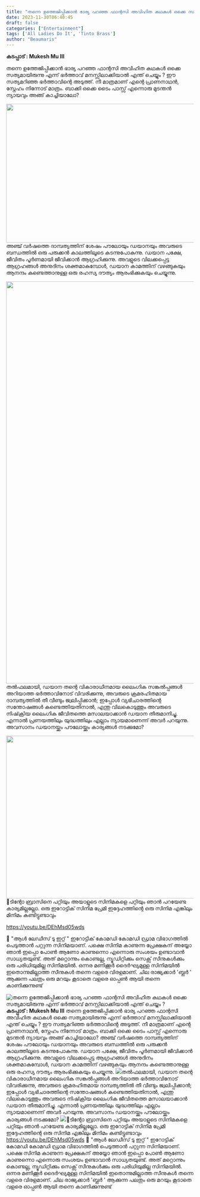```yaml
---
title: "തന്നെ ഉത്തേജിപ്പിക്കാൻ ഭാര്യ പറഞ്ഞ ഫാന്റസി അവിഹിത കഥകൾ ഒക്കെ സത്യമായിരുന്നു എന്ന് ഭർത്താവ് മനസ്സിലാക്കിയാൽ എന്ത് ചെയ്യും ?"
date: 2023-11-30T06:40:45
draft: false
categories: ["Entertainment"]
tags: ['All Ladies Do It', 'Tinto Brass']
author: "Beaumaris"
---
```


<strong>കടപ്പാട് : Mukesh Mu III</strong>

തന്നെ ഉത്തേജിപ്പിക്കാൻ ഭാര്യ പറഞ്ഞ ഫാന്റസി അവിഹിത കഥകൾ ഒക്കെ സത്യമായിരുന്നു എന്ന് ഭർത്താവ് മനസ്സിലാക്കിയാൽ എന്ത് ചെയ്യും ? ഈ സത്യമറിഞ്ഞ ഭർത്താവിന്റെ അടുത്ത്. നീ മാത്രമാണ് എന്റെ പ്രാണനാഥൻ, സ്നേഹം നിന്നോട് മാത്രം. ബാക്കി ഒക്കെ ടൈം പാസ്സ് എന്നൊരു മുടന്തൻ ന്യായവും അങ്ങ് കാച്ചിയാലോ?

<img class="size-full wp-image-431784 aligncenter" src="https://cdn.boolokam.com/articles/2023/11/dqddqdd-1.webp" alt="" width="673" height="373" />അഞ്ച് വർഷത്തെ ദാമ്പത്യത്തിന് ശേഷം പൗലോയും ഡയാനയും അവരുടെ ബന്ധത്തിൽ ഒരു പരുക്കൻ കാലത്തിലൂടെ കടന്നുപോകുന്നു. ഡയാന പക്ഷേ, ജീവിതം പൂർണമായി ജീവിക്കാൻ ആഗ്രഹിക്കുന്നു. അവളുടെ വിലക്കപ്പെട്ട ആഗ്രഹങ്ങൾ അനുദിനം ശക്തമാകുമ്പോൾ, ഡയാന കാമത്തിന് വഴങ്ങുകയും ആനന്ദം കണ്ടെത്താനുള്ള ഒരു രഹസ്യ ദൗത്യം ആരംഭിക്കുകയും ചെയ്യുന്നു.

<img class="size-full wp-image-431785 aligncenter" src="https://cdn.boolokam.com/articles/2023/11/dddd-5.jpg" alt="" width="1920" height="1080" />തൽഫലമായി, ഡയാന തന്റെ വികാരാധീനമായ ലൈംഗിക സങ്കൽപ്പങ്ങൾ അറിയാത്ത ഭർത്താവിനോട് വിവരിക്കുന്നു, അവരുടെ ക്രമരഹിതമായ ദാമ്പത്യത്തിൽ തീ വീണ്ടും ജ്വലിപ്പിക്കാൻ; ഇപ്പോൾ വ്യഭിചാരത്തിന്റെ സന്തോഷങ്ങൾ കണ്ടെത്തിയതിനാൽ, എന്തു വിലകൊടുത്തും അവരുടെ നിഷ്‌ക്രിയ ലൈംഗിക ജീവിതത്തെ മസാലയാക്കാൻ ഡയാന തീരുമാനിച്ചു. എന്നാൽ പ്രണയത്തിലും യുദ്ധത്തിലും എല്ലാം ന്യായമാണെന്ന് അവർ പറയുന്നു. അവസാനം ഡയാനയ്ക്കും പൗലോയ്ക്കും കാര്യങ്ങൾ നടക്കുമോ?

<img class=" wp-image-431786 aligncenter" src="https://cdn.boolokam.com/articles/2023/11/qddffff.gif" alt="" width="638" height="437" />🔵ടിന്റോ ബ്രാസിനെ പറ്റിയും അയാളുടെ സിനിമകളെ പറ്റിയും ഞാൻ പറയേണ്ട കാര്യമില്ലല്ലോ. ഒരു ഇറോട്ടിക് സിനിമ പ്രേമി ഇദ്ദേഹത്തിന്റെ ഒരു സിനിമ എങ്കിലും മിനിമം കണ്ടിട്ടുണ്ടാവും

https://youtu.be/DEhMsd05wds

🔵 "ആൾ ലേഡീസ് ടു ഇറ്റ് " ഇറോട്ടിക് കോമഡി കോമഡി ഡ്രാമ വിഭാഗത്തിൽ പെടുത്താൻ പറ്റുന്ന സിനിമയാണ്. പക്ഷെ സിനിമ കാണുന്ന പ്രേക്ഷകന് അയ്യോ ഞാൻ ഇപ്പൊ പോൺ ആണോ കാണുന്നൊ എന്നൊരു സംശയം ഉണ്ടാവാൻ സാധ്യതയുണ്ട്. അത് മറ്റൊന്നും കൊണ്ടല്ല, ന്യൂഡിറ്റിക്കും സെക്സ് സീനുകൾക്കും ഒരു പരിധിയുമില്ല സിനിമയിൽ. ഒന്നര മണിക്കൂർ ദൈർഘ്യമുള്ള സിനിമയിൽ ഇതൊന്നുമില്ലാത്ത സീനുകൾ തന്നെ വളരെ വിരളമാണ്. ചില രാജ്യക്കാർ 'ബ്ലർ ' ആക്കുന്ന പലതും ഒരു മറയും കൂടാതെ വളരെ ഓപ്പൺ ആയി തന്നെ കാണിക്കുന്നുണ്ട്


![തന്നെ ഉത്തേജിപ്പിക്കാൻ ഭാര്യ പറഞ്ഞ ഫാന്റസി അവിഹിത കഥകൾ ഒക്കെ സത്യമായിരുന്നു എന്ന് ഭർത്താവ് മനസ്സിലാക്കിയാൽ എന്ത് ചെയ്യും ?](https://cdn.boolokam.com/articles/2023/11/dqddqdd-1.webp)**കടപ്പാട് : Mukesh Mu III** തന്നെ ഉത്തേജിപ്പിക്കാൻ ഭാര്യ പറഞ്ഞ ഫാന്റസി അവിഹിത കഥകൾ ഒക്കെ സത്യമായിരുന്നു എന്ന് ഭർത്താവ് മനസ്സിലാക്കിയാൽ എന്ത് ചെയ്യും ? ഈ സത്യമറിഞ്ഞ ഭർത്താവിന്റെ അടുത്ത്. നീ മാത്രമാണ് എന്റെ പ്രാണനാഥൻ, സ്നേഹം നിന്നോട് മാത്രം. ബാക്കി ഒക്കെ ടൈം പാസ്സ് എന്നൊരു മുടന്തൻ ന്യായവും അങ്ങ് കാച്ചിയാലോ? അഞ്ച് വർഷത്തെ ദാമ്പത്യത്തിന് ശേഷം പൗലോയും ഡയാനയും അവരുടെ ബന്ധത്തിൽ ഒരു പരുക്കൻ കാലത്തിലൂടെ കടന്നുപോകുന്നു. ഡയാന പക്ഷേ, ജീവിതം പൂർണമായി ജീവിക്കാൻ ആഗ്രഹിക്കുന്നു. അവളുടെ വിലക്കപ്പെട്ട ആഗ്രഹങ്ങൾ അനുദിനം ശക്തമാകുമ്പോൾ, ഡയാന കാമത്തിന് വഴങ്ങുകയും ആനന്ദം കണ്ടെത്താനുള്ള ഒരു രഹസ്യ ദൗത്യം ആരംഭിക്കുകയും ചെയ്യുന്നു. ![](https://cdn.boolokam.com/articles/2023/11/dddd-5.jpg)തൽഫലമായി, ഡയാന തന്റെ വികാരാധീനമായ ലൈംഗിക സങ്കൽപ്പങ്ങൾ അറിയാത്ത ഭർത്താവിനോട് വിവരിക്കുന്നു, അവരുടെ ക്രമരഹിതമായ ദാമ്പത്യത്തിൽ തീ വീണ്ടും ജ്വലിപ്പിക്കാൻ; ഇപ്പോൾ വ്യഭിചാരത്തിന്റെ സന്തോഷങ്ങൾ കണ്ടെത്തിയതിനാൽ, എന്തു വിലകൊടുത്തും അവരുടെ നിഷ്‌ക്രിയ ലൈംഗിക ജീവിതത്തെ മസാലയാക്കാൻ ഡയാന തീരുമാനിച്ചു. എന്നാൽ പ്രണയത്തിലും യുദ്ധത്തിലും എല്ലാം ന്യായമാണെന്ന് അവർ പറയുന്നു. അവസാനം ഡയാനയ്ക്കും പൗലോയ്ക്കും കാര്യങ്ങൾ നടക്കുമോ? ![](https://cdn.boolokam.com/articles/2023/11/qddffff.gif)🔵ടിന്റോ ബ്രാസിനെ പറ്റിയും അയാളുടെ സിനിമകളെ പറ്റിയും ഞാൻ പറയേണ്ട കാര്യമില്ലല്ലോ. ഒരു ഇറോട്ടിക് സിനിമ പ്രേമി ഇദ്ദേഹത്തിന്റെ ഒരു സിനിമ എങ്കിലും മിനിമം കണ്ടിട്ടുണ്ടാവും https://youtu.be/DEhMsd05wds 🔵 "ആൾ ലേഡീസ് ടു ഇറ്റ് " ഇറോട്ടിക് കോമഡി കോമഡി ഡ്രാമ വിഭാഗത്തിൽ പെടുത്താൻ പറ്റുന്ന സിനിമയാണ്. പക്ഷെ സിനിമ കാണുന്ന പ്രേക്ഷകന് അയ്യോ ഞാൻ ഇപ്പൊ പോൺ ആണോ കാണുന്നൊ എന്നൊരു സംശയം ഉണ്ടാവാൻ സാധ്യതയുണ്ട്. അത് മറ്റൊന്നും കൊണ്ടല്ല, ന്യൂഡിറ്റിക്കും സെക്സ് സീനുകൾക്കും ഒരു പരിധിയുമില്ല സിനിമയിൽ. ഒന്നര മണിക്കൂർ ദൈർഘ്യമുള്ള സിനിമയിൽ ഇതൊന്നുമില്ലാത്ത സീനുകൾ തന്നെ വളരെ വിരളമാണ്. ചില രാജ്യക്കാർ 'ബ്ലർ ' ആക്കുന്ന പലതും ഒരു മറയും കൂടാതെ വളരെ ഓപ്പൺ ആയി തന്നെ കാണിക്കുന്നുണ്ട്
